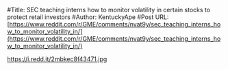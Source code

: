 #Title: SEC teaching interns how to monitor volatility in certain stocks to protect retail investors
#Author: KentuckyApe
#Post URL: [https://www.reddit.com/r/GME/comments/nvat9y/sec_teaching_interns_how_to_monitor_volatility_in/](https://www.reddit.com/r/GME/comments/nvat9y/sec_teaching_interns_how_to_monitor_volatility_in/)


https://i.redd.it/2mbkec8f43471.jpg